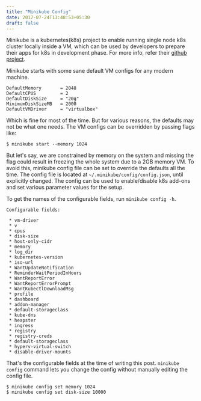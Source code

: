 ```yaml
---
title: "Minikube Config"
date: 2017-07-24T13:48:53+05:30
draft: false
---
```


Minikube is a kubernetes(k8s) project to enable running single node k8s cluster
locally inside a VM, which can be used by developers to prepare their apps for
k8s in development phase. For more info, refer their [github project](https://github.com/kubernetes/minikube).

Minikube starts with some sane default VM configs for any modern machine.
```
DefaultMemory       = 2048
DefaultCPUS         = 2
DefaultDiskSize     = "20g"
MinimumDiskSizeMB   = 2000
DefaultVMDriver     = "virtualbox"
```

Which is fine for most of the time. But for various reasons, the defaults may
not be what one needs. The VM configs can be overridden by passing flags like:
```
$ minikube start --memory 1024
```

But let's say, we are constrained by memory on the system and missing the flag
could result in freezing the whole system due to a 2GB memory VM. To avoid this,
minikube config file can be set to override the defaults all the time. The
config file is located at `~/.minikube/config/config.json`, until explicitly
changed. The config can be used to enable/disable k8s add-ons and set various
parameter values for the setup.

To get the names of the configurable fields, run `minikube config -h`.
```
Configurable fields:

 * vm-driver
 * v
 * cpus
 * disk-size
 * host-only-cidr
 * memory
 * log_dir
 * kubernetes-version
 * iso-url
 * WantUpdateNotification
 * ReminderWaitPeriodInHours
 * WantReportError
 * WantReportErrorPrompt
 * WantKubectlDownloadMsg
 * profile
 * dashboard
 * addon-manager
 * default-storageclass
 * kube-dns
 * heapster
 * ingress
 * registry
 * registry-creds
 * default-storageclass
 * hyperv-virtual-switch
 * disable-driver-mounts
```

That's the configurable fields at the time of writing this post. `minikube config`
command lets you change the config without manually editing the config file.

```
$ minikube config set memory 1024
$ minikube config set disk-size 10000
```
